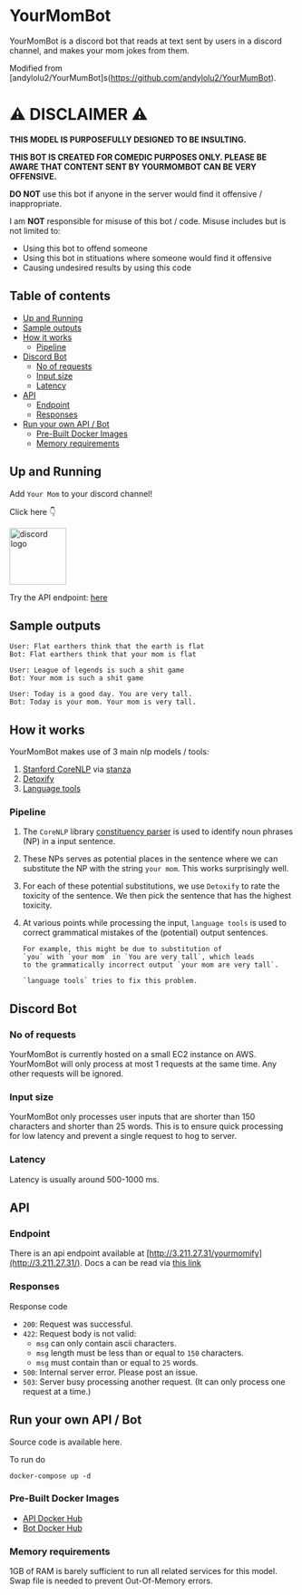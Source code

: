 <!-- omit in toc -->

# YourMomBot

YourMomBot is a discord bot that reads at text sent by
users in a discord channel, and makes your mom jokes from them.

Modified from [andylolu2/YourMumBot]s(https://github.com/andylolu2/YourMumBot).

<!-- omit in toc -->

# :warning: DISCLAIMER :warning:

**THIS MODEL IS PURPOSEFULLY DESIGNED TO BE INSULTING.**

**THIS BOT IS CREATED FOR COMEDIC PURPOSES ONLY. PLEASE BE AWARE THAT
CONTENT SENT BY YOURMOMBOT CAN BE VERY OFFENSIVE.**

**DO NOT** use this bot if anyone in the server would find it offensive /
inappropriate.

I am **NOT** responsible for misuse of this bot / code. Misuse includes
but is not limited to:

- Using this bot to offend someone
- Using this bot in stituations where someone would find it offensive
- Causing undesired results by using this code

<!-- omit in toc -->

## Table of contents

- [Up and Running](#up-and-running)
- [Sample outputs](#sample-outputs)
- [How it works](#how-it-works)
  - [Pipeline](#pipeline)
- [Discord Bot](#discord-bot)
  - [No of requests](#no-of-requests)
  - [Input size](#input-size)
  - [Latency](#latency)
- [API](#api)
  - [Endpoint](#endpoint)
  - [Responses](#responses)
- [Run your own API / Bot](#run-your-own-api--bot)
  - [Pre-Built Docker Images](#pre-built-docker-images)
  - [Memory requirements](#memory-requirements)

## Up and Running

Add `Your Mom` to your discord channel!

Click here :point_down:

[<img src="static/logo.png" alt="discord logo" width="100">](https://discord.com/api/oauth2/authorize?client_id=856211082720444456&permissions=68608&scope=bot)

Try the API endpoint: [here](http://3.211.27.31/docs)

## Sample outputs

```
User: Flat earthers think that the earth is flat
Bot: Flat earthers think that your mom is flat

User: League of legends is such a shit game
Bot: Your mom is such a shit game

User: Today is a good day. You are very tall.
Bot: Today is your mom. Your mom is very tall.
```

## How it works

YourMomBot makes use of 3 main nlp models / tools:

1. [Stanford CoreNLP](https://stanfordnlp.github.io/CoreNLP/)
   via [stanza](https://stanfordnlp.github.io/stanza/corenlp_client.html)
2. [Detoxify](https://github.com/unitaryai/detoxify)
3. [Language tools](https://github.com/jxmorris12/language_tool_python)

### Pipeline

1.  The `CoreNLP` library
    [constituency parser](https://stanfordnlp.github.io/CoreNLP/parse.html)
    is used to
    identify noun phrases (NP) in a input sentence.
2.  These NPs serves as potential places in the sentence where we can
    substitute the NP with the string `your mom`. This works surprisingly
    well.
3.  For each of these potential substitutions, we use `Detoxify` to
    rate the toxicity of the sentence. We then pick the sentence
    that has the highest toxicity.
4.  At various points while processing the input, `language tools`
    is used to correct grammatical mistakes of the (potential)
    output sentences.

        For example, this might be due to substitution of
        `you` with `your mom` in `You are very tall`, which leads
        to the grammatically incorrect output `your mom are very tall`.

        `language tools` tries to fix this problem.

## Discord Bot

### No of requests

YourMomBot is currently hosted on a small EC2 instance on AWS. YourMomBot will only process at most 1 requests at the same time. Any other requests will be ignored.

### Input size

YourMomBot only processes user inputs that are
shorter than 150 characters and shorter than
25 words. This is to ensure quick processing for
low latency and prevent a single request to
hog to server.

### Latency

Latency is usually around 500-1000 ms.

## API

### Endpoint

There is an api endpoint available at [http://3.211.27.31/yourmomify](http://3.211.27.31/).
Docs a can be read via [this link](http://3.211.27.31/docs)

### Responses

Response code

- `200`: Request was successful.
- `422`: Request body is not valid:
  - `msg` can only contain ascii characters.
  - `msg` length must be less than or equal to `150` characters.
  - `msg` must contain than or equal to `25` words.
- `500`: Internal server error. Please post an issue.
- `503`: Server busy processing another request. (It can only process one request at a time.)

## Run your own API / Bot

Source code is available here.

To run do

```console
docker-compose up -d
```

### Pre-Built Docker Images

- [API Docker Hub](https://hub.docker.com/repository/docker/andylolu24/yourmom-api)
- [Bot Docker Hub](https://hub.docker.com/repository/docker/andylolu24/yourmom-bot)

### Memory requirements

1GB of RAM is barely sufficient to run all related services for this model.
Swap file is needed to prevent Out-Of-Memory errors.
